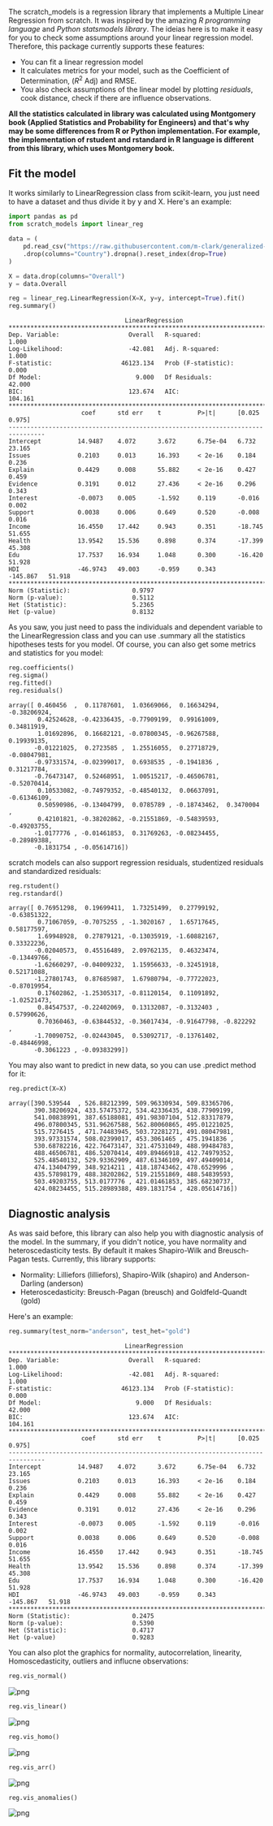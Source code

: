 The scratch_models is a regression library that implements a Multiple Linear Regression from scratch. It was inspired by the amazing *R programming language* and *Python statsmodels library*. The ideias here is to make it easy for you to check some assumptions around your linear regression model. Therefore, this package currently supports these features:

- You can fit a linear regression model
- It calculates metrics for your model, such as the Coefficient of Determination, ($R^2$ Adj) and RMSE.
- You also check assumptions of the linear model by plotting *residuals*, cook distance, check if there are influence observations.

**All the statistics calculated in library was calculated using Montgomery book (Applied Statistics and Probability for Engineers) and that's why may be some differences from R or Python implementation. For example, the implementation of rstudent and rstandard in R language is different from this library, which uses Montgomery book.**

## Fit the model

It works similarly to LinearRegression class from scikit-learn, you just need to have a dataset and thus divide it by y and X. Here's an example:


```python
import pandas as pd
from scratch_models import linear_reg

data = (
    pd.read_csv("https://raw.githubusercontent.com/m-clark/generalized-additive-models/master/data/pisasci2006.csv")
    .drop(columns="Country").dropna().reset_index(drop=True)
)

X = data.drop(columns="Overall")
y = data.Overall

reg = linear_reg.LinearRegression(X=X, y=y, intercept=True).fit()
reg.summary()
```

                                    LinearRegression                                
    ********************************************************************************
    Dep. Variable:                   Overall   R-squared:                      1.000
    Log-Likelihood:                  -42.081   Adj. R-squared:                 1.000
    F-statistic:                   46123.134   Prob (F-statistic):             0.000
    Df Model:                          9.000   Df Residuals:                  42.000
    BIC:                             123.674   AIC:                          104.161
    ********************************************************************************
                        coef      std err    t          P>|t|      [0.025     0.975]    
    --------------------------------------------------------------------------------
    Intercept          14.9487    4.072      3.672      6.75e-04   6.732      23.165    
    Issues             0.2103     0.013      16.393     < 2e-16    0.184      0.236     
    Explain            0.4429     0.008      55.882     < 2e-16    0.427      0.459     
    Evidence           0.3191     0.012      27.436     < 2e-16    0.296      0.343     
    Interest           -0.0073    0.005      -1.592     0.119      -0.016     0.002     
    Support            0.0038     0.006      0.649      0.520      -0.008     0.016     
    Income             16.4550    17.442     0.943      0.351      -18.745    51.655    
    Health             13.9542    15.536     0.898      0.374      -17.399    45.308    
    Edu                17.7537    16.934     1.048      0.300      -16.420    51.928    
    HDI                -46.9743   49.003     -0.959     0.343      -145.867   51.918    
    ********************************************************************************
    Norm (Statistic):                 0.9797
    Norm (p-value):                   0.5112
    Het (Statistic):                  5.2365
    Het (p-value)                     0.8132


As you saw, you just need to pass the individuals and dependent variable to the LinearRegression class and you can use .summary all the statistics  hipotheses tests for you model. Of course, you can also get some metrics and statistics for you model:


```python
reg.coefficients()
reg.sigma()
reg.fitted()
reg.residuals()
```




    array([ 0.460456  ,  0.11787601,  1.03669066,  0.16634294, -0.38206924,
            0.42524628, -0.42336435, -0.77909199,  0.99161009,  0.34811919,
            1.01692896,  0.16682121, -0.07800345, -0.96267588,  0.19939135,
           -0.01221025,  0.2723585 ,  1.25516055,  0.27718729, -0.08047981,
           -0.97331574, -0.02399017,  0.6938535 , -0.1941836 ,  0.31217784,
           -0.76473147,  0.52468951,  1.00515217, -0.46506781, -0.52070414,
            0.10533082, -0.74979352, -0.48540132,  0.06637091, -0.61346109,
            0.50590986, -0.13404799,  0.0785789 , -0.18743462,  0.3470004 ,
            0.42101821, -0.38202862, -0.21551869, -0.54839593, -0.49203755,
           -1.0177776 , -0.01461853,  0.31769263, -0.08234455, -0.28989388,
           -0.1831754 , -0.05614716])



scratch models can also support regression residuals, studentized residuals and standardized residuals:


```python
reg.rstudent()
reg.rstandard()
```




    array([ 0.76951298,  0.19699411,  1.73251499,  0.27799192, -0.63851322,
            0.71067059, -0.7075255 , -1.3020167 ,  1.65717645,  0.58177597,
            1.69948928,  0.27879121, -0.13035919, -1.60882167,  0.33322236,
           -0.02040573,  0.45516489,  2.09762135,  0.46323474, -0.13449766,
           -1.62660297, -0.04009232,  1.15956633, -0.32451918,  0.52171088,
           -1.27801743,  0.87685987,  1.67980794, -0.77722023, -0.87019954,
            0.17602862, -1.25305317, -0.81120154,  0.11091892, -1.02521473,
            0.84547537, -0.22402069,  0.13132087, -0.3132403 ,  0.57990626,
            0.70360463, -0.63844532, -0.36017434, -0.91647798, -0.822292  ,
           -1.70090752, -0.02443045,  0.53092717, -0.13761402, -0.48446998,
           -0.3061223 , -0.09383299])



You may also want to predict in new data, so you can use .predict method for it:


```python
reg.predict(X=X)
```




    array([390.539544  , 526.88212399, 509.96330934, 509.83365706,
           390.38206924, 433.57475372, 534.42336435, 438.77909199,
           541.00838991, 387.65188081, 491.98307104, 512.83317879,
           496.07800345, 531.96267588, 562.80060865, 495.01221025,
           515.7276415 , 471.74483945, 503.72281271, 491.08047981,
           393.97331574, 508.02399017, 453.3061465 , 475.1941836 ,
           530.68782216, 422.76473147, 321.47531049, 488.99484783,
           488.46506781, 486.52070414, 409.89466918, 412.74979352,
           525.48540132, 529.93362909, 487.61346109, 497.49409014,
           474.13404799, 348.9214211 , 418.18743462, 478.6529996 ,
           435.57898179, 488.38202862, 519.21551869, 488.54839593,
           503.49203755, 513.0177776 , 421.01461853, 385.68230737,
           424.08234455, 515.28989388, 489.1831754 , 428.05614716])



## Diagnostic analysis

As was said before, this library can also help you with diagnostic analysis of the model. In the summary, if you didn't notice, you have normality and heteroscedasticity tests. By default it makes Shapiro-Wilk and Breusch-Pagan tests. Currently, this library supports:

- Normality: Lilliefors (lilliefors), Shapiro-Wilk (shapiro) and Anderson-Darling (anderson)
- Heteroscedasticity: Breusch-Pagan (breusch) and Goldfeld-Quandt (gold)

Here's an example:


```python
reg.summary(test_norm="anderson", test_het="gold")
```

                                    LinearRegression                                
    ********************************************************************************
    Dep. Variable:                   Overall   R-squared:                      1.000
    Log-Likelihood:                  -42.081   Adj. R-squared:                 1.000
    F-statistic:                   46123.134   Prob (F-statistic):             0.000
    Df Model:                          9.000   Df Residuals:                  42.000
    BIC:                             123.674   AIC:                          104.161
    ********************************************************************************
                        coef      std err    t          P>|t|      [0.025     0.975]    
    --------------------------------------------------------------------------------
    Intercept          14.9487    4.072      3.672      6.75e-04   6.732      23.165    
    Issues             0.2103     0.013      16.393     < 2e-16    0.184      0.236     
    Explain            0.4429     0.008      55.882     < 2e-16    0.427      0.459     
    Evidence           0.3191     0.012      27.436     < 2e-16    0.296      0.343     
    Interest           -0.0073    0.005      -1.592     0.119      -0.016     0.002     
    Support            0.0038     0.006      0.649      0.520      -0.008     0.016     
    Income             16.4550    17.442     0.943      0.351      -18.745    51.655    
    Health             13.9542    15.536     0.898      0.374      -17.399    45.308    
    Edu                17.7537    16.934     1.048      0.300      -16.420    51.928    
    HDI                -46.9743   49.003     -0.959     0.343      -145.867   51.918    
    ********************************************************************************
    Norm (Statistic):                 0.2475
    Norm (p-value):                   0.5390
    Het (Statistic):                  0.4717
    Het (p-value)                     0.9283


You can also plot the graphics for normality, autocorrelation, linearity, Homoscedasticity, outliers and influcne observations:


```python
reg.vis_normal()
```


    
![png](README_files/README_14_0.png)
    



```python
reg.vis_linear()
```


    
![png](README_files/README_15_0.png)
    



```python
reg.vis_homo()
```


    
![png](README_files/README_16_0.png)
    



```python
reg.vis_arr()
```


    
![png](README_files/README_17_0.png)
    



```python
reg.vis_anomalies()
```


    
![png](README_files/README_18_0.png)
    

